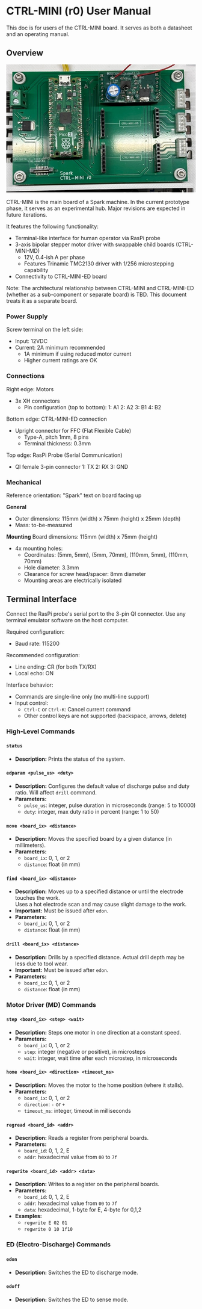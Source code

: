 # CTRL-MINI (r0) User Manual

This doc is for users of the CTRL-MINI board.
It serves as both a datasheet and an operating manual.

## Overview

![photo](./CTRL-MINI-r0-photo.jpeg)

CTRL-MINI is the main board of a Spark machine.
In the current prototype phase, it serves as an experimental hub.
Major revisions are expected in future iterations.

It features the following functionality:
- Terminal-like interface for human operator via RasPi probe
- 3-axis bipolar stepper motor driver with swappable child boards (CTRL-MINI-MD)
  - 12V, 0.4-ish A per phase
  - Features Trinamic TMC2130 driver with 1/256 microstepping capability
- Connectivity to CTRL-MINI-ED board

Note: The architectural relationship between CTRL-MINI and CTRL-MINI-ED (whether as a sub-component or separate board) is TBD. This document treats it as a separate board.

### Power Supply

Screw terminal on the left side:
- Input: 12VDC
- Current: 2A minimum recommended
  - 1A minimum if using reduced motor current
  - Higher current ratings are OK

### Connections

Right edge: Motors
- 3x XH connectors
  - Pin configuration (top to bottom):
    1: A1
    2: A2
    3: B1
    4: B2

Bottom edge: CTRL-MINI-ED connection
- Upright connector for FFC (Flat Flexible Cable)
  - Type-A, pitch 1mm, 8 pins
  - Terminal thickness: 0.3mm

Top edge: RasPi Probe (Serial Communication)
- QI female 3-pin connector
  1: TX
  2: RX
  3: GND

### Mechanical
Reference orientation: "Spark" text on board facing up

**General**
* Outer dimensions: 115mm (width) x 75mm (height) x 25mm (depth)
* Mass: to-be-measured

**Mounting**
Board dimensions: 115mm (width) x 75mm (height)
- 4x mounting holes:
  - Coordinates: (5mm, 5mm), (5mm, 70mm), (110mm, 5mm), (110mm, 70mm)
  - Hole diameter: 3.3mm
  - Clearance for screw head/spacer: 8mm diameter
  - Mounting areas are electrically isolated

## Terminal Interface

Connect the RasPi probe's serial port to the 3-pin QI connector.
Use any terminal emulator software on the host computer.

Required configuration:
- Baud rate: 115200

Recommended configuration:
- Line ending: CR (for both TX/RX)
- Local echo: ON

Interface behavior:
- Commands are single-line only (no multi-line support)
- Input control:
  - `Ctrl-C` or `Ctrl-K`: Cancel current command
  - Other control keys are not supported (backspace, arrows, delete)

### High-Level Commands

#### `status`
* **Description:** Prints the status of the system.

#### `edparam <pulse_us> <duty>`
* **Description:** Configures the default value of discharge pulse and duty ratio. Will affect `drill` command.
* **Parameters:**
  * `pulse_us`: integer, pulse duration in microseconds (range: 5 to 10000)
  * `duty`: integer, max duty ratio in percent (range: 1 to 50)

#### `move <board_ix> <distance>`
* **Description:** Moves the specified board by a given distance (in millimeters).
* **Parameters:**
  * `board_ix`: 0, 1, or 2
  * `distance`: float (in mm)

#### `find <board_ix> <distance>`
* **Description:** Moves up to a specified distance or until the electrode touches the work.  
  Uses a hot electrode scan and may cause slight damage to the work.
* **Important:** Must be issued after `edon`.
* **Parameters:**
  * `board_ix`: 0, 1, or 2
  * `distance`: float (in mm)

#### `drill <board_ix> <distance>`
* **Description:** Drills by a specified distance. Actual drill depth may be less due to tool wear.
* **Important:** Must be issued after `edon`.
* **Parameters:**
  * `board_ix`: 0, 1, or 2
  * `distance`: float (in mm)

### Motor Driver (MD) Commands

#### `step <board_ix> <step> <wait>`
* **Description:** Steps one motor in one direction at a constant speed.
* **Parameters:**
  * `board_ix`: 0, 1, or 2
  * `step`: integer (negative or positive), in microsteps
  * `wait`: integer, wait time after each microstep, in microseconds

#### `home <board_ix> <direction> <timeout_ms>`
* **Description:** Moves the motor to the home position (where it stalls).
* **Parameters:**
  * `board_ix`: 0, 1, or 2
  * `direction`: `-` or `+`
  * `timeout_ms`: integer, timeout in milliseconds

#### `regread <board_id> <addr>`
* **Description:** Reads a register from peripheral boards.
* **Parameters:**
  * `board_id`: 0, 1, 2, E
  * `addr`: hexadecimal value from `00` to `7f`

#### `regwrite <board_id> <addr> <data>`
* **Description:** Writes to a register on the peripheral boards.
* **Parameters:**
  * `board_id`: 0, 1, 2, E
  * `addr`: hexadecimal value from `00` to `7f`
  * `data`: hexadecimal, 1-byte for E, 4-byte for 0,1,2
* **Examples:**
  * `regwrite E 02 01`
  * `regwrite 0 10 1f10`

### ED (Electro-Discharge) Commands

#### `edon`
* **Description:** Switches the ED to discharge mode.

#### `edoff`
* **Description:** Switches the ED to sense mode.
